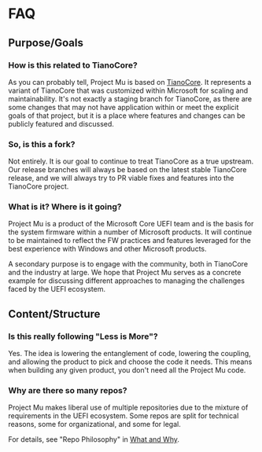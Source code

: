 # FAQ

## Purpose/Goals

### How is this related to TianoCore?

As you can probably tell, Project Mu is based on [TianoCore](https://www.tianocore.org). It represents a variant of TianoCore that was customized within Microsoft for scaling and maintainability. It's not exactly a staging branch for TianoCore, as there are some changes that may not have application within or meet the explicit goals of that project, but it is a place where features and changes can be publicly featured and discussed.

### So, is this a fork?

Not entirely. It is our goal to continue to treat TianoCore as a true upstream. Our release branches will always be based on the latest stable TianoCore release, and we will always try to PR viable fixes and features into the TianoCore project.

### What is it? Where is it going?

Project Mu is a product of the Microsoft Core UEFI team and is the basis for the system firmware within a number of Microsoft products. It will continue to be maintained to reflect the FW practices and features leveraged for the best experience with Windows and other Microsoft products.

A secondary purpose is to engage with the community, both in TianoCore and the industry at large. We hope that Project Mu serves as a concrete example for discussing different approaches to managing the challenges faced by the UEFI ecosystem.

## Content/Structure

### Is this really following "Less is More"?

Yes.  The idea is lowering the entanglement of code, lowering the coupling, and allowing the product to pick and choose the code it needs.  This means when building any given product, you don't need all the Project Mu code.

### Why are there so many repos?

Project Mu makes liberal use of multiple repositories due to the mixture of requirements in the UEFI ecosystem. Some repos are split for technical reasons, some for organizational, and some for legal.

For details, see "Repo Philosophy" in [What and Why](WhatAndWhy/overview.md).
